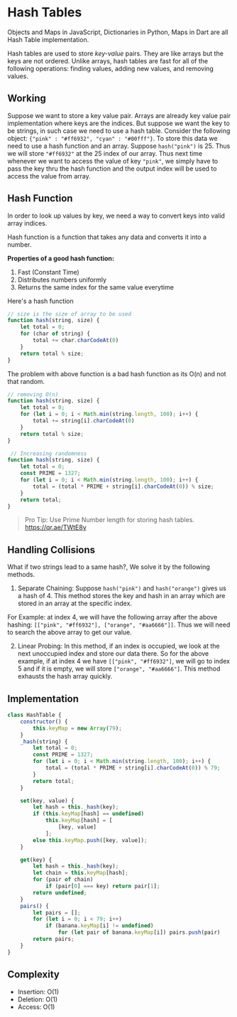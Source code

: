 # Hash Tables
Objects and Maps in JavaScript, Dictionaries in Python, Maps in Dart are all Hash Table implementation.

Hash tables are used to store _key-value_ pairs. They are like arrays but the keys are not ordered. Unlike arrays, hash tables are fast for all of the following operations: finding values, adding new values, and removing values. 

## Working
Suppose we want to store a key value pair. Arrays are already key value pair implementation where keys are the indices. But suppose we want the key to be strings, in such case we need to use a hash table.
Consider the following object: ```{"pink" : "#ff6932", "cyan" : "#00fff"}```.
To store this data we need to use a hash function and an array. Suppose ```hash("pink")``` is 25. Thus we will store ```"#ff6932"``` at the 25 index of our array. Thus next time whenever we want to access the value of key ```"pink"```, we simply have to pass the key thru the hash function and the output index will be used to access the value from array.

## Hash Function
In order to look up values by key, we need a way to convert keys into valid array indices. 

Hash function is a function that takes any data and converts it into a number.

**Properties of a good hash function:**
1. Fast (Constant Time)
2. Distributes numbers uniformly
3. Returns the same index for the same value everytime

Here's a hash  function
```javascript
// size is the size of array to be used
function hash(string, size) {
    let total = 0;
    for (char of string) {
        total += char.charCodeAt(0)
    }
    return total % size;
}
```
The problem with above function is a bad hash function as its O(n) and not that random.

```javascript
// removing O(n)
function hash(string, size) {
    let total = 0;
    for (let i = 0; i < Math.min(string.length, 100); i++) {
        total += string[i].charCodeAt(0)
    }
    return total % size;
}
```

```javascript
 // Increasing randomness
function hash(string, size) {
    let total = 0;
    const PRIME = 1327;
    for (let i = 0; i < Math.min(string.length, 100); i++) {
        total = (total * PRIME + string[i].charCodeAt(0)) % size;
    }
    return total;
}
```

> Pro Tip: Use Prime Number length for storing hash tables. https://qr.ae/TWtE8y

## Handling Collisions
What if two strings lead to a same hash?, We solve it by the following methods.

1. Separate Chaining:
Suppose ```hash("pink")``` and ```hash("orange")``` gives us a hash of 4. This method stores the key and hash in an array which are stored in an array at the specific index.

For Example: at index 4, we will have the following array after the above hashing: ```[["pink", "#ff6932"], ["orange", "#aa6666"]]```. Thus we will need to search the above array to get our value.

2. Linear Probing:
In this method, if an index is occupied, we look at the next unoccupied index and store our data there. So for the above example, if at index 4 we have ```[["pink", "#ff6932"]```, we will go to index 5 and if it is empty, we will store ```["orange", "#aa6666"]```. This method exhausts the hash array quickly.

## Implementation
```javascript
class HashTable {
    constructor() {
        this.keyMap = new Array(79);
    }
    _hash(string) {
        let total = 0;
        const PRIME = 1327;
        for (let i = 0; i < Math.min(string.length, 100); i++) {
            total = (total * PRIME + string[i].charCodeAt(0)) % 79;
        }
        return total;
    }

    set(key, value) {
        let hash = this._hash(key);
        if (this.keyMap[hash] == undefined)
            this.keyMap[hash] = [
                [key, value]
            ];
        else this.keyMap.push([key, value]);
    }

    get(key) {
        let hash = this._hash(key);
        let chain = this.keyMap[hash];
        for (pair of chain)
            if (pair[0] === key) return pair[1];
        return undefined;
    }
    pairs() {
        let pairs = [];
        for (let i = 0; i < 79; i++)
            if (banana.keyMap[i] != undefined)
                for (let pair of banana.keyMap[i]) pairs.push(pair)
        return pairs;
    }
}
```

## Complexity
* Insertion: O(1)
* Deletion: O(1)
* Access: O(1)

